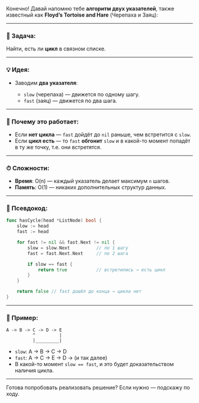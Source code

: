 Конечно! Давай напомню тебе **алгоритм двух указателей**, также известный как **Floyd’s Tortoise and Hare** (Черепаха и Заяц):

---

### 🎯 Задача:

Найти, есть ли **цикл** в связном списке.

---

### 💡 Идея:

* Заводим **два указателя**:

  * `slow` (черепаха) — движется по одному шагу.
  * `fast` (заяц) — движется по два шага.

---

### 🧠 Почему это работает:

* Если **нет цикла** — `fast` дойдёт до `nil` раньше, чем встретится с `slow`.
* Если **цикл есть** — то `fast` **обгонит** `slow` и в какой-то момент попадёт в ту же точку, т.е. они встретятся.

---

### ⏱ Сложности:

* **Время**: O(n) — каждый указатель делает максимум `n` шагов.
* **Память**: O(1) — никаких дополнительных структур данных.

---

### 📜 Псевдокод:

```go
func hasCycle(head *ListNode) bool {
    slow := head
    fast := head

    for fast != nil && fast.Next != nil {
        slow = slow.Next          // по 1 шагу
        fast = fast.Next.Next     // по 2 шага

        if slow == fast {
            return true           // встретились → есть цикл
        }
    }

    return false // fast дошёл до конца → цикла нет
}
```

---

### 🔁 Пример:

```
A -> B -> C -> D -> E
          ^         |
          |_________|
```

* `slow`: A → B → C → D
* `fast`: A → C → E → D → (и так далее)
* В какой-то момент `slow == fast`, и это будет доказательством наличия цикла.

---

Готова попробовать реализовать решение? Если нужно — подскажу по ходу.
